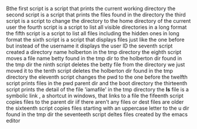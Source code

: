 Bthe first script is a script that prints the current working directory 
the second script is a script that prints the files found in the directory
the third script is a script to change the directory to the home directory of the current user
the fourth script is a script to list all visible directories in a long format
the fifth script is a script to list all files including the hidden ones in long format
the sixth script is a script that displays files just like the one before but instead of the username it displays the user ID
the seventh script created a directory name holberton in the tmp directory
the eighth script moves a file name betty found in the tmp dir to the holberton dir found in the tmp dir
the ninth script deletes the betty file from the directory we just moved it to
the tenth script deletes the holberton dir found in the tmp directory
the eleventh script changes the pwd to the one before
the twelfth script prints files in the pwd parent dir and the boot directory 
the thirteenth script prints the detail of the file 'iamafile' in the tmp directory
the __ls__ file is a symbolic link , a shortcut in windows, that links to a file
the fifeenth script copies files to the parent dir iif there aren't any files or dest files are older
the sixteenth script copies files starting with an uppercase letter to the u dir found in the tmp dir
the seventeeth script deltes files created by the emacs editor